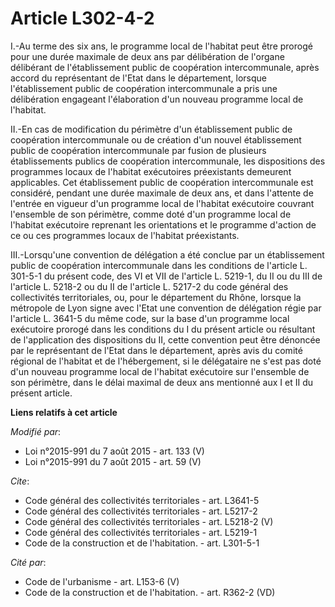 # Article L302-4-2

I.-Au terme des six ans, le programme local de l'habitat peut être prorogé pour une durée maximale de deux ans par
délibération de l'organe délibérant de l'établissement public de coopération intercommunale, après accord du représentant de
l'Etat dans le département, lorsque l'établissement public de coopération intercommunale a pris une délibération engageant
l'élaboration d'un nouveau programme local de l'habitat. 

II.-En cas de modification du périmètre d'un établissement public de coopération intercommunale ou de création d'un nouvel
établissement public de coopération intercommunale par fusion de plusieurs établissements publics de coopération
intercommunale, les dispositions des programmes locaux de l'habitat exécutoires préexistants demeurent applicables. Cet
établissement public de coopération intercommunale est considéré, pendant une durée maximale de deux ans, et dans l'attente
de l'entrée en vigueur d'un programme local de l'habitat exécutoire couvrant l'ensemble de son périmètre, comme doté d'un
programme local de l'habitat exécutoire reprenant les orientations et le programme d'action de ce ou ces programmes locaux de
l'habitat préexistants. 

III.-Lorsqu'une convention de délégation a été conclue par un établissement public de coopération intercommunale dans les
conditions de l'article L. 301-5-1 du présent code, des VI et VII de l'article L. 5219-1, du II ou du III de l'article L.
5218-2 ou du II de l'article L. 5217-2 du code général des collectivités territoriales, ou, pour le département du Rhône,
lorsque la métropole de Lyon signe avec l'Etat une convention de délégation régie par l'article L. 3641-5 du même code, sur
la base d'un programme local exécutoire prorogé dans les conditions du I du présent article ou résultant de l'application des
dispositions du II, cette convention peut être dénoncée par le représentant de l'Etat dans le département, après avis du
comité régional de l'habitat et de l'hébergement, si le délégataire ne s'est pas doté d'un nouveau programme local de
l'habitat exécutoire sur l'ensemble de son périmètre, dans le délai maximal de deux ans mentionné aux I et II du présent
article.

**Liens relatifs à cet article**

_Modifié par_:

  - Loi n°2015-991 du 7 août 2015 - art. 133 (V)
  - Loi n°2015-991 du 7 août 2015 - art. 59 (V)

_Cite_:

  - Code général des collectivités territoriales - art. L3641-5
  - Code général des collectivités territoriales - art. L5217-2
  - Code général des collectivités territoriales - art. L5218-2 (V)
  - Code général des collectivités territoriales - art. L5219-1
  - Code de la construction et de l'habitation. - art. L301-5-1

_Cité par_:

  - Code de l'urbanisme - art. L153-6 (V)
  - Code de la construction et de l'habitation. - art. R362-2 (VD)
